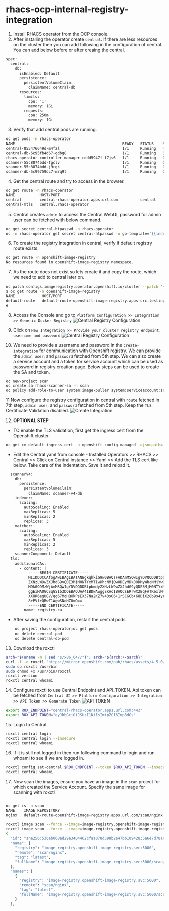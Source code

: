 # rhacs-ocp-internal-registry-integration

1. Install RHACS operator from the OCP console.
2. After installing the operator create `central`. If there are less resources on the cluster then you can add following in the configuration of central. You can add below before or after creaing the central.

```bash
spec:
  central:
    db:
      isEnabled: Default
      persistence:
        persistentVolumeClaim:
          claimName: central-db
      resources:
        limits:
          cpu: '1'
          memory: 1Gi
        requests:
          cpu: 250m
          memory: 1Gi
```
3. Verify that add central pods are running.
```bash
oc get pods -n rhacs-operator
NAME                                                READY   STATUS    RESTARTS      AGE
central-855476649d-m4f2l                            1/1     Running   4 (16h ago)   17h
central-db-6c95fb4d67-gdbg8                         1/1     Running   0             16h
rhacs-operator-controller-manager-cddd5947f-f7js6   1/1     Running   0             18h
scanner-55c8874bdd-fgclv                            1/1     Running   0             17h
scanner-55c8874bdd-j9rgk                            1/1     Running   0             17h
scanner-db-5c99759dc7-mrq9t                         1/1     Running   0             17h
```
4. Get the central route and try to access in the browser.
```bash
oc get route -n rhacs-operator
NAME           HOST/PORT                                                    PATH   SERVICES   PORT    TERMINATION   WILDCARD
central        central-rhacs-operator.apps.url.com          central    https   passthrough   None
central-mtls   central.rhacs-operator                                              central    https   passthrough   None
```
5. Central creates `admin` to access the Central WebUI, password for admin user can be fetched with below command.

```bash
oc get secret central-htpasswd -n rhacs-operator
oc -n rhacs-operator get secret central-htpasswd -o go-template='{{index .data "password" | base64decode}}'
```

6. To create the registry integration in central, verify if default registry route exists.
```bash
oc get route -n openshift-image-registry
No resources found in openshift-image-registry namespace.
```
7. As the route does not exist so lets create it and copy the route, which we need to add to central later on.

```bash
oc patch configs.imageregistry.operator.openshift.io/cluster --patch '{"spec":{"defaultRoute":true}}' --type=merge
$ oc get route -n openshift-image-registry
NAME            HOST/PORT                                                 PATH   SERVICES         PORT    TERMINATION   WILDCARD
default-route   default-route-openshift-image-registry.apps-crc.testing          image-registry   <all>   reencrypt     None
e
```
8. Access the Console and go to `Platform Configuration >> Integration >> Generic Docker Registry`
![Central Registry Configuration](images/central-registry-configuration.png)
9. Click on `New Integration >> Provide your cluster registry endpoint, username and password`
![Central Registry Configuration](images/central-registry-username-password.png)


10.  We need to provide a username and password in the `create-integration` for communication with Openshift registry. We can provide the `admin user`, and `password` fetched from 5th step.  We can also create a service account and a token for service account which can be used as password in registry creation page. Below steps can be used to create the SA and token.

```bash
oc new-project scan
oc create sa rhacs-scanner-sa -n scan
oc policy add-role-to-user system:image-puller system:serviceaccount:scan:rhacs-scanner-sa -n scan
```
    
11 Now configure the registry configuration in central with `route` fetched in 7th step, `admin user`, and `password` fetched from 5th step. Keep the `TLS` Certificate Validation disabled.
![Create Integration](images/central-create-integration.png)

12. **OPTIONAL STEP**

  - TO enable the TLS validation, first get the ingress cert from the Openshift cluster.
```bash
oc get cm default-ingress-cert -n openshift-config-managed -ojsonpath='{.data.*}'
```

  - Edit the Central yaml from console - Installed Operators >> RHACS >> Central >> Click on Central instance >> Yaml >> Add the TLS cert like below. Take care of the indentation. Save it and reload it.
```bash
  scannerV4:
    db:
      persistence:
        persistentVolumeClaim:
          claimName: scanner-v4-db
    indexer:
      scaling:
        autoScaling: Enabled
        maxReplicas: 5
        minReplicas: 2
        replicas: 3
    matcher:
      scaling:
        autoScaling: Enabled
        maxReplicas: 5
        minReplicas: 2
        replicas: 3
    scannerComponent: Default
  tls:
    additionalCAs:
      - content: |
          -----BEGIN CERTIFICATE-----
          MIIDDDCCAfSgAwIBAgIBATANBgkqhkiG9w0BAQsFADAmMSQwIgYDVQQDDBtpbmdy
          ZXNzLW9wZXJhdG9yQDE3MjM0NTYxMTIwHhcNMjQwODEyMDk0ODMyWhcNMjYwODEy
          MDk0ODMzWjAmMSQwIgYDVQQDDBtpbmdyZXNzLW9wZXJhdG9yQDE3MjM0NTYxMTIw
          ggEiMA0GCSqGSIb3DQEBAQUAA4IBDwAwggEKAoIBAQCsERrwX2BqFATRexlM4ZSP
          XXHR6egUGV/qg67MqHQXkPsEX37Na2KZ7v43sO6+1rSCGCb+68DiX28b9s4yrgfZ
          8+PVf+QRwZ1WgwSNqHZ0mQ==
          -----END CERTIFICATE-----
        name: registry-ca
```
   - After saving the configuration, restart the central pods
```bash
    oc project rhacs-operator;oc get pods
    oc delete central-pod
    oc delete central-db-pod
```

13. Download the roxctl

```bash
arch="$(uname -m | sed "s/x86_64//")"; arch="${arch:+-$arch}"
curl -f -o roxctl "https://mirror.openshift.com/pub/rhacs/assets/4.5.0/bin/Linux/roxctl${arch}"
sudo cp roxctl /usr/bin
sudo chmod +x /usr/bin/roxctl
roxctl version
roxctl central whoami
```
14. Configure roxctl to use Central Endpoint and API_TOKEN. Api token can be fetched from `Central UI >> Platform Configuration >> Integration >> API Token >> Generate Token`
![API TOKEN](images/central-api-token.png)
```bash
export ROX_ENDPOINT="central-rhacs-operator.apps.url.com:443"
export ROX_API_TOKEN="eyJhbGciOiJSUzI1NiIsImtpZCI6Imp3dGs"
```
15. Login to Central
```bash
roxctl central login
roxctl central login --insecure
roxctl central whoami
```

16. If it is still not logged in then run following command to login and run whoami to see if we are logged in.
```bash
roxctl config set-central $ROX_ENDPOINT --token $ROX_API_TOKEN --insecure
roxctl central whoami
```
17. Now scan the images, ensure you have an image in the `scan` project for which created the Service Account. Specify the same image for scanning with roxctl
```bash

oc get is -n scan
NAME    IMAGE REPOSITORY                                                                        TAGS     UPDATED
nginx   default-route-openshift-image-registry.apps.url.com/scan/nginx   latest   16 hours ago

roxctl image scan --force --image=image-registry.openshift-image-registry.svc:5000/scan/nginx:latest
roxctl image scan --force --image=image-registry.openshift-image-registry.svc:5000/scan/nginx:latest  --insecure-skip-tls-verify
{
  "id": "sha256:536ab068ad29a3404462cfaa078d398b2e47bb10942835a6e7d78acecaa36701",
  "name": {
    "registry": "image-registry.openshift-image-registry.svc:5000",
    "remote": "scan/nginx",
    "tag": "latest",
    "fullName": "image-registry.openshift-image-registry.svc:5000/scan/nginx:latest"
  },
  "names": [
    {
      "registry": "image-registry.openshift-image-registry.svc:5000",
      "remote": "scan/nginx",
      "tag": "latest",
      "fullName": "image-registry.openshift-image-registry.svc:5000/scan/nginx:latest"
    }
  ],

```
